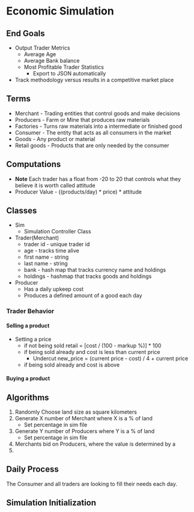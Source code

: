 # Economic Simulation
## End Goals
* Output Trader Metrics
    * Average Age
    * Average Bank balance
    * Most Profitable Trader Statistics
        * Export to JSON automatically
* Track methodology versus results in a competitive market place


## Terms
* Merchant - Trading entities that control goods and make decisions
* Producers - Farm or Mine that produces raw materials
* Factories - Turns raw materials into a intermediate or finished good
* Consumer - The entity that acts as all consumers in the market
* Goods - Any product or material
* Retail goods - Products that are only needed by the consumer

## Computations
* **Note** Each trader has a float from -20 to 20 that controls what they believe it is worth called attitude
* Producer Value - ((products/day) * price) * attitude

## Classes
* Sim
    * Simulation Controller Class
* Trader(Merchant)
    * trader id - unique trader id
    * age - tracks time alive
    * first name - string
    * last name - string
    * bank - hash map that tracks currency name and holdings
    * holdings - hashmap that tracks goods and holdings
* Producer
    * Has a daily upkeep cost
    * Produces a defined amount of a good each day

### Trader Behavior
#### Selling a product
* Setting a price
    * if not being sold retail = [cost / (100 - markup %)] * 100
    * if being sold already and cost is less than current price
        * Undercut new_price = (current price - cost) / 4 + current price
    * if being sold already and cost is above 
#### Buying a product

## Algorithms
1. Randomly Choose land size as square kilometers
2. Generate X number of Merchant where X is a % of land
    * Set percentage in sim file
3. Generate Y number of Producers where Y is a % of land
    * Set percentage in sim file
4. Merchants bid on Producers, where the value is determined by a
5. 

## Daily Process
The Consumer and all traders are looking to fill their needs each day.


## Simulation Initialization

